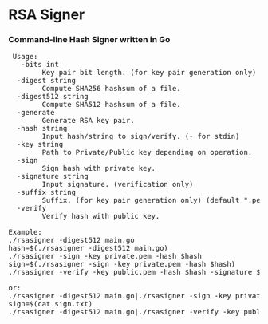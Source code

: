 # RSA Signer
<h3>Command-line Hash Signer written in Go</h3>
  
<pre> Usage: 
   -bits int 
        Key pair bit length. (for key pair generation only) (default 2048)
  -digest string 
        Compute SHA256 hashsum of a file.
  -digest512 string
        Compute SHA512 hashsum of a file. 
  -generate
        Generate RSA key pair. 
  -hash string
        Input hash/string to sign/verify. (- for stdin) 
  -key string
        Path to Private/Public key depending on operation. 
  -sign 
        Sign hash with private key. 
  -signature string 
        Input signature. (verification only)
  -suffix string
        Suffix. (for key pair generation only) (default ".pem") 
  -verify 
        Verify hash with public key.

Example:
./rsasigner -digest512 main.go
hash=$(./rsasigner -digest512 main.go)
./rsasigner -sign -key private.pem -hash $hash
sign=$(./rsasigner -sign -key private.pem -hash $hash)
./rsasigner -verify -key public.pem -hash $hash -signature $sign

or:
./rsasigner -digest512 main.go|./rsasigner -sign -key private.pem -hash - > sign.txt
sign=$(cat sign.txt)
./rsasigner -digest512 main.go|./rsasigner -verify -key public.pem -hash - -signature $sign
</pre>
